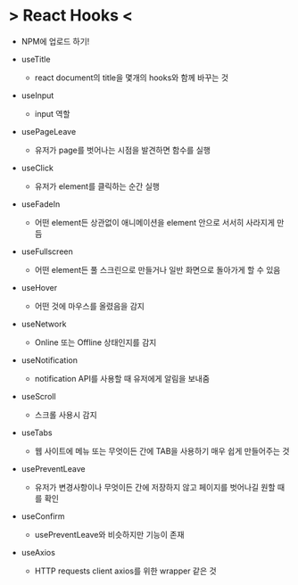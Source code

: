 # > React Hooks <

- NPM에 업로드 하기!

- useTitle
  - react document의 title을 몇개의 hooks와 함께 바꾸는 것
- useInput
  - input 역할
- usePageLeave
  - 유저가 page를 벗어나는 시점을 발견하면 함수를 실행
- useClick
  - 유저가 element를 클릭하는 순간 실행
- useFadeIn
  - 어떤 element든 상관없이 애니메이션을 element 안으로 서서히 사라지게 만듬
- useFullscreen
  - 어떤 element든 풀 스크린으로 만들거나 일반 화면으로 돌아가게 할 수 있음
- useHover
  - 어떤 것에 마우스를 올렸음을 감지
- useNetwork
  - Online 또는 Offline 상태인지를 감지
- useNotification
  - notification API를 사용할 때 유저에게 알림을 보내줌
- useScroll
  - 스크롤 사용시 감지
- useTabs
  - 웹 사이트에 메뉴 또는 무엇이든 간에 TAB을 사용하기 매우 쉽게 만들어주는 것
- usePreventLeave
  - 유저가 변경사항이나 무엇이든 간에 저장하지 않고 페이지를 벗어나길 원할 때를 확인
- useConfirm
  - usePreventLeave와 비슷하지만 기능이 존재
- useAxios
  - HTTP requests client axios를 위한 wrapper 같은 것
